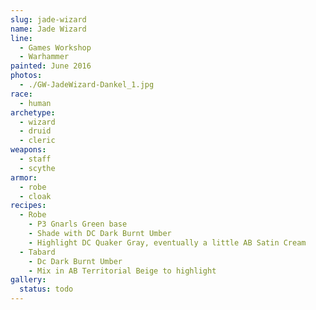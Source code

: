 ```yaml
---
slug: jade-wizard
name: Jade Wizard
line:
  - Games Workshop
  - Warhammer
painted: June 2016
photos:
  - ./GW-JadeWizard-Dankel_1.jpg
race:
  - human
archetype:
  - wizard
  - druid
  - cleric
weapons:
  - staff
  - scythe
armor:
  - robe
  - cloak
recipes:
  - Robe
    - P3 Gnarls Green base
    - Shade with DC Dark Burnt Umber
    - Highlight DC Quaker Gray, eventually a little AB Satin Cream
  - Tabard
    - Dc Dark Burnt Umber
    - Mix in AB Territorial Beige to highlight
gallery:
  status: todo
---
```

